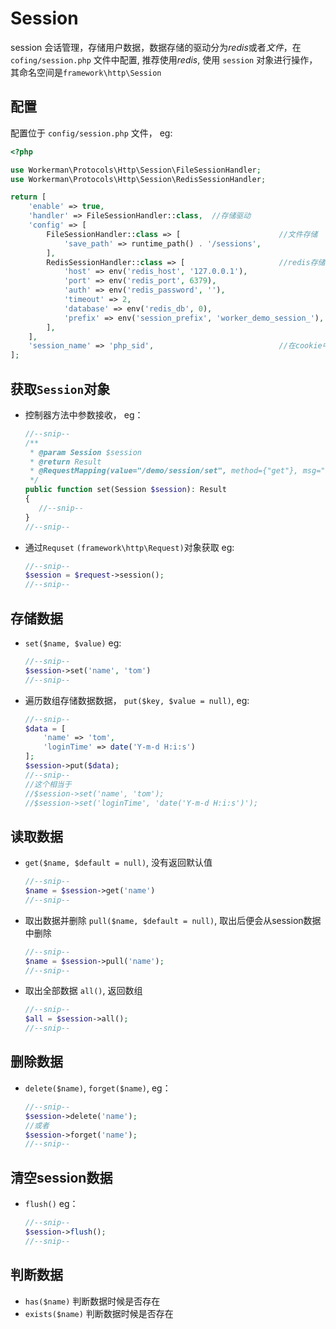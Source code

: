 # Session

session 会话管理，存储用户数据，数据存储的驱动分为*redis*或者*文件*，在`cofing/session.php` 文件中配置, 推荐使用*redis*, 使用 `session` 对象进行操作，其命名空间是`framework\http\Session`

## 配置

配置位于 `config/session.php` 文件， eg:

```php
<?php

use Workerman\Protocols\Http\Session\FileSessionHandler;
use Workerman\Protocols\Http\Session\RedisSessionHandler;

return [
    'enable' => true,
    'handler' => FileSessionHandler::class,  //存储驱动
    'config' => [
        FileSessionHandler::class => [                      //文件存储
            'save_path' => runtime_path() . '/sessions',
        ],
        RedisSessionHandler::class => [                     //redis存储
            'host' => env('redis_host', '127.0.0.1'),
            'port' => env('redis_port', 6379),
            'auth' => env('redis_password', ''),
            'timeout' => 2,
            'database' => env('redis_db', 0),
            'prefix' => env('session_prefix', 'worker_demo_session_'),
        ],
    ],
    'session_name' => 'php_sid',                            //在cookie中的键值
];
```

## 获取`Session`对象

- 控制器方法中参数接收， eg：

    ```php
    //--snip--
    /**
     * @param Session $session
     * @return Result
     * @RequestMapping(value="/demo/session/set", method={"get"}, msg="test")
     */
    public function set(Session $session): Result
    {
       //--snip--
    }
    //--snip--
    ```

- 通过`Requset` `(framework\http\Request)`对象获取 eg:

    ```php
    //--snip--
    $session = $request->session();
    //--snip--
    ```

## 存储数据

- `set($name, $value)` eg:

    ```php
    //--snip--
    $session->set('name', 'tom')
    //--snip--
    ```

- 遍历数组存储数据数据， `put($key, $value = null)`, eg:

    ```php
    //--snip--
    $data = [
        'name' => 'tom',
        'loginTime' => date('Y-m-d H:i:s')
    ];
    $session->put($data);
    //--snip--
    //这个相当于 
    //$session->set('name', 'tom');
    //$session->set('loginTime', 'date('Y-m-d H:i:s')');
    ```

## 读取数据

- `get($name, $default = null)`, 没有返回默认值

    ```php
    //--snip--
    $name = $session->get('name')
    //--snip--
    ```

- 取出数据并删除 `pull($name, $default = null)`, 取出后便会从session数据中删除

    ```php
    //--snip--
    $name = $session->pull('name');
    //--snip--
    ```

- 取出全部数据 `all()`, 返回数组

    ```php
    //--snip--
    $all = $session->all();
    //--snip--
    ```

## 删除数据

- `delete($name)`, `forget($name)`, eg：

    ```php
    //--snip--
    $session->delete('name');
    //或者
    $session->forget('name');
    //--snip--
    ```

## 清空session数据

- `flush()` eg：

    ```php
    //--snip--
    $session->flush();
    //--snip--
    ```

## 判断数据

- `has($name)` 判断数据时候是否存在
- `exists($name)` 判断数据时候是否存在

